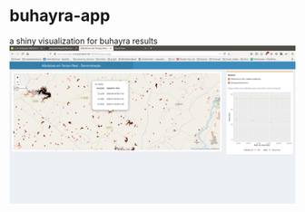 # buhayra-app
a shiny visualization for buhayra results
![alt text](https://github.com/jmigueldelgado/buhayra-app/blob/master/buhayra-app.png?raw=true)
